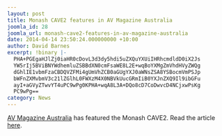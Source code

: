 ```yaml
---
layout: post
title: Monash CAVE2 features in AV Magazine Australia
joomla_id: 28
joomla_url: monash-cave2-features-in-av-magazine-australia
date: 2014-04-14 23:50:24.000000000 +10:00
author: David Barnes
excerpt: !binary |-
  PHA+PGEgaHJlZj0iaHR0cDovL3d3dy5hdi5uZXQuYXUiIHRhcmdldD0iX2Js
  YW5rIj5BViBNYWdhemluZSBBdXN0cmFsaWE8L2E+wqBoYXMgZmVhdHVyZWQg
  dGhlIE1vbmFzaCBDQVZFMi4gUmVhZCB0aGUgYXJ0aWNsZSA8YSBocmVmPSJp
  bWFnZXMvbmV3c21lZGlhL0FWXzM4X0NBVkUucGRmIiB0YXJnZXQ9Il9ibGFu
  ayI+aGVyZTwvYT4uPC9wPg0KPHA+wqA8L3A+DQo8cD7CoDwvcD4NCjxwPsKg
  PC9wPg==
category: News
---
```

<p><a href="http://www.av.net.au" target="_blank">AV Magazine Australia</a> has featured the Monash CAVE2. Read the article <a href="images/newsmedia/AV_38_CAVE.pdf" target="_blank">here</a>.</p>
<p> </p>
<p> </p>
<p> </p>
